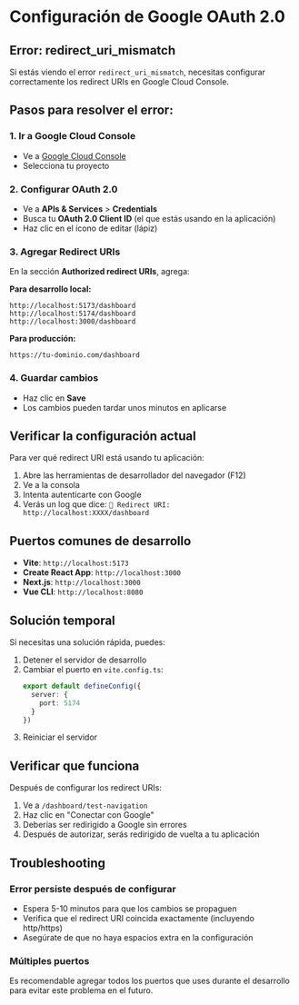 # Configuración de Google OAuth 2.0

## Error: redirect_uri_mismatch

Si estás viendo el error `redirect_uri_mismatch`, necesitas configurar correctamente los redirect URIs en Google Cloud Console.

## Pasos para resolver el error:

### 1. Ir a Google Cloud Console
- Ve a [Google Cloud Console](https://console.cloud.google.com/)
- Selecciona tu proyecto

### 2. Configurar OAuth 2.0
- Ve a **APIs & Services** > **Credentials**
- Busca tu **OAuth 2.0 Client ID** (el que estás usando en la aplicación)
- Haz clic en el ícono de editar (lápiz)

### 3. Agregar Redirect URIs
En la sección **Authorized redirect URIs**, agrega:

**Para desarrollo local:**
```
http://localhost:5173/dashboard
http://localhost:5174/dashboard
http://localhost:3000/dashboard
```

**Para producción:**
```
https://tu-dominio.com/dashboard
```

### 4. Guardar cambios
- Haz clic en **Save**
- Los cambios pueden tardar unos minutos en aplicarse

## Verificar la configuración actual

Para ver qué redirect URI está usando tu aplicación:

1. Abre las herramientas de desarrollador del navegador (F12)
2. Ve a la consola
3. Intenta autenticarte con Google
4. Verás un log que dice: `🔗 Redirect URI: http://localhost:XXXX/dashboard`

## Puertos comunes de desarrollo

- **Vite**: `http://localhost:5173`
- **Create React App**: `http://localhost:3000`
- **Next.js**: `http://localhost:3000`
- **Vue CLI**: `http://localhost:8080`

## Solución temporal

Si necesitas una solución rápida, puedes:

1. Detener el servidor de desarrollo
2. Cambiar el puerto en `vite.config.ts`:
   ```typescript
   export default defineConfig({
     server: {
       port: 5174
     }
   })
   ```
3. Reiniciar el servidor

## Verificar que funciona

Después de configurar los redirect URIs:

1. Ve a `/dashboard/test-navigation`
2. Haz clic en "Conectar con Google"
3. Deberías ser redirigido a Google sin errores
4. Después de autorizar, serás redirigido de vuelta a tu aplicación

## Troubleshooting

### Error persiste después de configurar
- Espera 5-10 minutos para que los cambios se propaguen
- Verifica que el redirect URI coincida exactamente (incluyendo http/https)
- Asegúrate de que no haya espacios extra en la configuración

### Múltiples puertos
Es recomendable agregar todos los puertos que uses durante el desarrollo para evitar este problema en el futuro.
